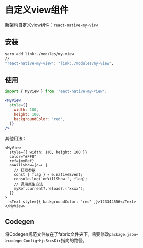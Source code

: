 # 自定义view组件
新架构自定义view组件：`react-native-my-view`

## 安装
```bash
yarn add link:./modules/my-view
// 
"react-native-my-view": "link:./modules/my-view",
```

## 使用
```jsx
import { MyView } from 'react-native-my-view';

<MyView
  style={{
    width: 100,
    height: 100,
    backgroundColor: 'red',
  }}
/>
```
其他用法：
```
<MyView
  style={{ width: 100, height: 100 }}
  color="#FF0"
  ref={myRef}
  onWillShow={e=> {
    // 获取参数
    const { flag } = e.nativeEvent;
    console.log('onWillShow:', flag);
    // 调用原生方法
    myRef.current?.reload?.('xxxx');
  }}
>
  <Text style={{ backgroundColor: 'red' }}>123344556</Text>
</MyView>
```

## Codegen
将Codegen规范文件放在了fabric文件夹下，需要修改`package.json`->`codegenConfig`->`jsSrcsDir`指向的路径。